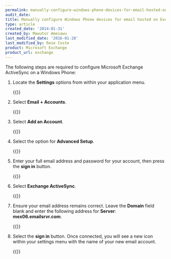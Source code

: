```yaml
---
permalink: manually-configure-windows-phone-devices-for-email-hosted-on-exchange-2013/
audit_date:
title: Manually configure Windows Phone devices for email hosted on Exchange 2013
type: article
created_date: '2014-01-31'
created_by: Mawutor Amesawu
last_modified_date: '2016-01-28'
last_modified_by: Rose Coste
product: Microsoft Exchange
product_url: exchange
---
```


The following steps are required to configure Microsoft Exchange
ActiveSync on a Windows Phone:

1. Locate the **Settings** options from within your application menu.

   {{<image src="0000.png" alt="" title="">}}

2. Select **Email + Accounts**.

   {{<image src="image002_2.png" alt="" title="">}}

3. Select **Add an Account**.

   {{<image src="image003_2.png" alt="" title="">}}

4. Select the option for **Advanced Setup**.

   {{<image src="image004_2.png" alt="" title="">}}

5. Enter your full email address and password for your account, then
   press the **sign in** button.

   {{<image src="image005_2.png" alt="" title="">}}

6. Select **Exchange ActiveSync**.

   {{<image src="image006_2.png" alt="" title="">}}

7. Ensure your email address remains correct. Leave the **Domain** field
   blank and enter the following address for **Server**: **mex06.emailsrvr.com**.

   {{<image src="image001_2_0.png" alt="" title="">}}

8. Select the **sign in** button. Once connected, you will see a
   new icon within your settings menu with the name of your new email
   account.

   {{<image src="image007_2.png" alt="" title="">}}
